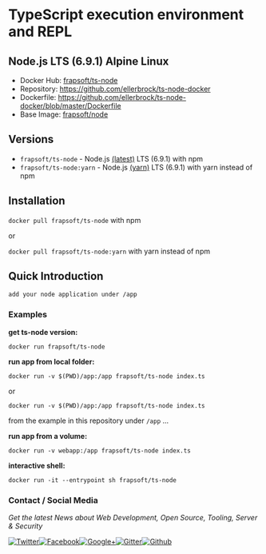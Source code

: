 # TypeScript execution environment and REPL
## Node.js LTS (6.9.1) Alpine Linux

- Docker Hub: [frapsoft/ts-node](https://hub.docker.com/r/frapsoft/ts-node/)
- Repository: <https://github.com/ellerbrock/ts-node-docker>
- Dockerfile: <https://github.com/ellerbrock/ts-node-docker/blob/master/Dockerfile>
- Base Image: [frapsoft/node](https://hub.docker.com/r/frapsoft/node/)

## Versions

- `frapsoft/ts-node` - Node.js [(latest)](https://github.com/ellerbrock/typescript-docker/) LTS (6.9.1) with npm
- `frapsoft/ts-node:yarn` - Node.js [(yarn)](https://github.com/ellerbrock/typescript-docker/tree/yarn) LTS (6.9.1) with yarn instead of npm

## Installation

`docker pull frapsoft/ts-node` with npm

or

`docker pull frapsoft/ts-node:yarn` with yarn instead of npm

## Quick Introduction

    add your node application under /app

### Examples

**get ts-node version:**

`docker run frapsoft/ts-node`

**run app from local folder:**

`docker run -v $(PWD)/app:/app frapsoft/ts-node index.ts`

or

`docker run -v $(PWD)/app:/app frapsoft/ts-node index.ts`

from the example in this repository under `/app` ...

**run app from a volume:**

`docker run -v webapp:/app frapsoft/ts-node index.ts`

**interactive shell:**

`docker run -it --entrypoint sh frapsoft/ts-node`

### Contact / Social Media

_Get the latest News about Web Development, Open Source, Tooling, Server & Security_

[![Twitter](https://github.frapsoft.com/social/twitter.png)](https://twitter.com/frapsoft/)[![Facebook](https://github.frapsoft.com/social/facebook.png)](https://www.facebook.com/frapsoft/)[![Google+](https://github.frapsoft.com/social/google-plus.png)](https://plus.google.com/116540931335841862774)[![Gitter](https://github.frapsoft.com/social/gitter.png)](https://gitter.im/frapsoft/frapsoft/)[![Github](https://github.frapsoft.com/social/github.png)](https://github.com/ellerbrock/)
